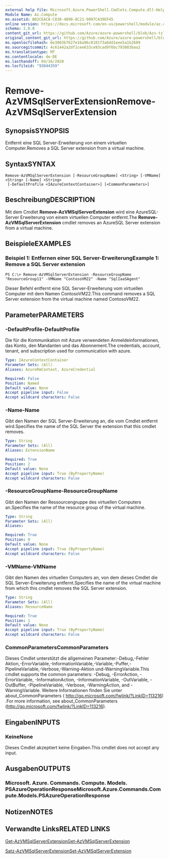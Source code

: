 ```yaml
---
external help file: Microsoft.Azure.PowerShell.Cmdlets.Compute.dll-Help-Help.xml
Module Name: Az.Compute
ms.assetid: B02CEAC8-C838-4890-8C21-9897CA39EF45
online version: https://docs.microsoft.com/en-us/powershell/module/az.compute/remove-azvmsqlserverextension
schema: 2.0.0
content_git_url: https://github.com/Azure/azure-powershell/blob/Azs-tzl/src/Compute/Compute/help/Remove-AzVMSqlServerExtension.md
original_content_git_url: https://github.com/Azure/azure-powershell/blob/Azs-tzl/src/Compute/Compute/help/Remove-AzVMSqlServerExtension.md
ms.openlocfilehash: 6e3803b7627e16a96c8101f3a6dd1eee5a1b2689
ms.sourcegitcommit: 4c61442a2df1cee633ce93cad9f6bc793803baa2
ms.translationtype: MT
ms.contentlocale: de-DE
ms.lasthandoff: 04/16/2020
ms.locfileid: "93844359"
---
```

# <span data-ttu-id="1be6e-101">Remove-AzVMSqlServerExtension</span><span class="sxs-lookup"><span data-stu-id="1be6e-101">Remove-AzVMSqlServerExtension</span></span>

## <span data-ttu-id="1be6e-102">Synopsis</span><span class="sxs-lookup"><span data-stu-id="1be6e-102">SYNOPSIS</span></span>
<span data-ttu-id="1be6e-103">Entfernt eine SQL Server-Erweiterung von einem virtuellen Computer.</span><span class="sxs-lookup"><span data-stu-id="1be6e-103">Removes a SQL Server extension from a virtual machine.</span></span>

## <span data-ttu-id="1be6e-104">Syntax</span><span class="sxs-lookup"><span data-stu-id="1be6e-104">SYNTAX</span></span>

```
Remove-AzVMSqlServerExtension [-ResourceGroupName] <String> [-VMName] <String> [-Name] <String>
 [-DefaultProfile <IAzureContextContainer>] [<CommonParameters>]
```

## <span data-ttu-id="1be6e-105">Beschreibung</span><span class="sxs-lookup"><span data-stu-id="1be6e-105">DESCRIPTION</span></span>
<span data-ttu-id="1be6e-106">Mit dem Cmdlet **Remove-AzVMSqlServerExtension** wird eine AzureSQL-Server Erweiterung von einem virtuellen Computer entfernt.</span><span class="sxs-lookup"><span data-stu-id="1be6e-106">The **Remove-AzVMSqlServerExtension** cmdlet removes an AzureSQL Server extension from a virtual machine.</span></span>

## <span data-ttu-id="1be6e-107">Beispiele</span><span class="sxs-lookup"><span data-stu-id="1be6e-107">EXAMPLES</span></span>

### <span data-ttu-id="1be6e-108">Beispiel 1: Entfernen einer SQL Server-Erweiterung</span><span class="sxs-lookup"><span data-stu-id="1be6e-108">Example 1: Remove a SQL Server extension</span></span>
```
PS C:\> Remove-AzVMSqlServerExtension -ResourceGroupName "ResourceGroup11" -VMName "ContosoVM22" -Name "SqlIaaSAgent"
```

<span data-ttu-id="1be6e-109">Dieser Befehl entfernt eine SQL Server-Erweiterung vom virtuellen Computer mit dem Namen ContosoVM22.</span><span class="sxs-lookup"><span data-stu-id="1be6e-109">This command removes a SQL Server extension from the virtual machine named ContosoVM22.</span></span>

## <span data-ttu-id="1be6e-110">Parameter</span><span class="sxs-lookup"><span data-stu-id="1be6e-110">PARAMETERS</span></span>

### <span data-ttu-id="1be6e-111">-DefaultProfile</span><span class="sxs-lookup"><span data-stu-id="1be6e-111">-DefaultProfile</span></span>
<span data-ttu-id="1be6e-112">Die für die Kommunikation mit Azure verwendeten Anmeldeinformationen, das Konto, den Mandanten und das Abonnement.</span><span class="sxs-lookup"><span data-stu-id="1be6e-112">The credentials, account, tenant, and subscription used for communication with azure.</span></span>

```yaml
Type: IAzureContextContainer
Parameter Sets: (All)
Aliases: AzureRmContext, AzureCredential

Required: False
Position: Named
Default value: None
Accept pipeline input: False
Accept wildcard characters: False
```

### <span data-ttu-id="1be6e-113">-Name</span><span class="sxs-lookup"><span data-stu-id="1be6e-113">-Name</span></span>
<span data-ttu-id="1be6e-114">Gibt den Namen der SQL Server-Erweiterung an, die vom Cmdlet entfernt wird.</span><span class="sxs-lookup"><span data-stu-id="1be6e-114">Specifies the name of the SQL Server the extension that this cmdlet removes.</span></span>

```yaml
Type: String
Parameter Sets: (All)
Aliases: ExtensionName

Required: True
Position: 2
Default value: None
Accept pipeline input: True (ByPropertyName)
Accept wildcard characters: False
```

### <span data-ttu-id="1be6e-115">-ResourceGroupName</span><span class="sxs-lookup"><span data-stu-id="1be6e-115">-ResourceGroupName</span></span>
<span data-ttu-id="1be6e-116">Gibt den Namen der Ressourcengruppe des virtuellen Computers an.</span><span class="sxs-lookup"><span data-stu-id="1be6e-116">Specifies the name of the resource group of the virtual machine.</span></span>

```yaml
Type: String
Parameter Sets: (All)
Aliases: 

Required: True
Position: 0
Default value: None
Accept pipeline input: True (ByPropertyName)
Accept wildcard characters: False
```

### <span data-ttu-id="1be6e-117">-VMName</span><span class="sxs-lookup"><span data-stu-id="1be6e-117">-VMName</span></span>
<span data-ttu-id="1be6e-118">Gibt den Namen des virtuellen Computers an, von dem dieses Cmdlet die SQL Server-Erweiterung entfernt.</span><span class="sxs-lookup"><span data-stu-id="1be6e-118">Specifies the name of the virtual machine from which this cmdlet removes the SQL Server extension.</span></span>

```yaml
Type: String
Parameter Sets: (All)
Aliases: ResourceName

Required: True
Position: 1
Default value: None
Accept pipeline input: True (ByPropertyName)
Accept wildcard characters: False
```

### <span data-ttu-id="1be6e-119">CommonParameters</span><span class="sxs-lookup"><span data-stu-id="1be6e-119">CommonParameters</span></span>
<span data-ttu-id="1be6e-120">Dieses Cmdlet unterstützt die allgemeinen Parameter:-Debug,-Fehler Aktion,-ErrorVariable,-InformationVariable,-Variable,-Puffer,-PipelineVariable,-Verbose,-Warning-Aktion und-WarningVariable.</span><span class="sxs-lookup"><span data-stu-id="1be6e-120">This cmdlet supports the common parameters: -Debug, -ErrorAction, -ErrorVariable, -InformationAction, -InformationVariable, -OutVariable, -OutBuffer, -PipelineVariable, -Verbose, -WarningAction, and -WarningVariable.</span></span> <span data-ttu-id="1be6e-121">Weitere Informationen finden Sie unter about_CommonParameters ( http://go.microsoft.com/fwlink/?LinkID=113216) .</span><span class="sxs-lookup"><span data-stu-id="1be6e-121">For more information, see about_CommonParameters (http://go.microsoft.com/fwlink/?LinkID=113216).</span></span>

## <span data-ttu-id="1be6e-122">Eingaben</span><span class="sxs-lookup"><span data-stu-id="1be6e-122">INPUTS</span></span>

### <span data-ttu-id="1be6e-123">Keine</span><span class="sxs-lookup"><span data-stu-id="1be6e-123">None</span></span>
<span data-ttu-id="1be6e-124">Dieses Cmdlet akzeptiert keine Eingaben.</span><span class="sxs-lookup"><span data-stu-id="1be6e-124">This cmdlet does not accept any input.</span></span>

## <span data-ttu-id="1be6e-125">Ausgaben</span><span class="sxs-lookup"><span data-stu-id="1be6e-125">OUTPUTS</span></span>

### <span data-ttu-id="1be6e-126">Microsoft. Azure. Commands. Compute. Models. PSAzureOperationResponse</span><span class="sxs-lookup"><span data-stu-id="1be6e-126">Microsoft.Azure.Commands.Compute.Models.PSAzureOperationResponse</span></span>

## <span data-ttu-id="1be6e-127">Notizen</span><span class="sxs-lookup"><span data-stu-id="1be6e-127">NOTES</span></span>

## <span data-ttu-id="1be6e-128">Verwandte Links</span><span class="sxs-lookup"><span data-stu-id="1be6e-128">RELATED LINKS</span></span>

[<span data-ttu-id="1be6e-129">Get-AzVMSqlServerExtension</span><span class="sxs-lookup"><span data-stu-id="1be6e-129">Get-AzVMSqlServerExtension</span></span>](./Get-AzVMSqlServerExtension.md)

[<span data-ttu-id="1be6e-130">Satz-AzVMSqlServerExtension</span><span class="sxs-lookup"><span data-stu-id="1be6e-130">Set-AzVMSqlServerExtension</span></span>](./Set-AzVMSqlServerExtension.md)


